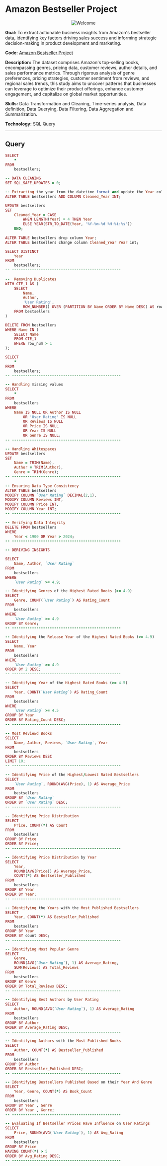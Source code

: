 # Amazon Bestseller Project

<p align='center'>
  <img src='https://github.com/OfficialQuantum/assests/blob/main/assests/Amazon Bestseller data exploration.png', alt='Welcome'>
</p>

**Goal:** To extract actionable business insights from Amazon's bestseller data, identifying key factors driving sales success and informing strategic decision-making in product development and marketing.

**Code:** [Amazon Bestseller Project](https://github.com/OfficialQuantum/Portfolio-Projects/blob/main/Amazon%20Bestseller%20Project.sql)

**Description:** The dataset comprises Amazon's top-selling books, encompassing genres, pricing data, customer reviews, author details, and sales performance metrics. Through rigorous analysis of genre preferences, pricing strategies, customer sentiment from reviews, and regional sales trends, this study aims to uncover patterns that businesses can leverage to optimize their product offerings, enhance customer engagement, and capitalize on global market opportunities.

**Skills:** Data Transformation and Cleaning, Time-series analysis, Data definition, Data Querying, Data Filtering, Data Aggregation and Summarization.

**Technology:** SQL Query

---

## Query

```ruby
SELECT 
    *
FROM
    bestsellers;

-- DATA CLEANING
SET SQL_SAFE_UPDATES = 0;

-- Extracting the year from the datetime format and update the Year column
ALTER TABLE bestsellers ADD COLUMN Cleaned_Year INT;

UPDATE bestsellers 
SET 
    Cleaned_Year = CASE
        WHEN LENGTH(Year) = 4 THEN Year
        ELSE YEAR(STR_TO_DATE(Year, '%Y-%m-%d %H:%i:%s'))
    END;
    
ALTER TABLE bestsellers drop column Year;
ALTER TABLE bestsellers change column Cleaned_Year Year int;

SELECT DISTINCT
    Year
FROM
    bestsellers;
-- -------------------------------------------------
    
--  Removing Duplicates
WITH CTE_1 AS (
    SELECT 
        Name,
        Author,
        'User Rating',
        ROW_NUMBER() OVER (PARTITION BY Name ORDER BY Name DESC) AS row_num
    FROM bestsellers
)

DELETE FROM bestsellers
WHERE Name IN (
    SELECT Name
    FROM CTE_1
    WHERE row_num > 1
);

SELECT 
    *
FROM
    bestsellers;
-- -------------------------------------------------

-- Handling missing values
SELECT 
    *
FROM
    bestsellers
WHERE
    Name IS NULL OR Author IS NULL
        OR 'User Rating' IS NULL
        OR Reviews IS NULL
        OR Price IS NULL
        OR Year IS NULL
        OR Genre IS NULL;
-- -------------------------------------------------

-- Handling Whitespaces
UPDATE bestsellers 
SET 
    Name = TRIM(Name),
    Author = TRIM(Author),
    Genre = TRIM(Genre);
-- ------------------------------------------------- 
 
-- Ensuring Data Type Consistency
ALTER TABLE bestsellers
MODIFY COLUMN `User Rating` DECIMAL(2,1),
MODIFY COLUMN Reviews INT,
MODIFY COLUMN Price INT,
MODIFY COLUMN Year INT;
-- -------------------------------------------------

-- Verifying Data Integrity
DELETE FROM bestsellers 
WHERE
    Year < 1900 OR Year > 2024;
-- -------------------------------------------------

-- DERIVING INSIGHTS

SELECT 
    Name, Author, `User Rating`
FROM
    bestsellers
WHERE
    `User Rating` >= 4.9;

-- Identifying Genres of the Highest Rated Books (>= 4.9)
SELECT 
    Genre, COUNT(`User Rating`) AS Rating_Count
FROM
    bestsellers
WHERE
    `User Rating` >= 4.9
GROUP BY Genre;
-- -------------------------------------------------

-- Identifying the Release Year of the Highest Rated Books (>= 4.9)
SELECT 
    Name, Year
FROM
    bestsellers
WHERE
    `User Rating` >= 4.9
ORDER BY 2 DESC;
-- -------------------------------------------------

-- Identifying Year of the Highest Rated Books (>= 4.5)
SELECT 
    Year, COUNT(`User Rating`) AS Rating_Count
FROM
    bestsellers
WHERE
    `User Rating` >= 4.5
GROUP BY Year
ORDER BY Rating_Count DESC;
-- -------------------------------------------------

-- Most Reviewd Books
SELECT 
    Name, Author, Reviews, `User Rating`, Year
FROM
    bestsellers
ORDER BY Reviews DESC
LIMIT 10;
-- -------------------------------------------------

-- Identifying Price of the Highest/Lowest Rated Bestsellers
SELECT 
    `User Rating`, ROUND(AVG(Price), 1) AS Average_Price
FROM
    bestsellers
GROUP BY `User Rating`
ORDER BY `User Rating` DESC;
-- -------------------------------------------------

-- Identifying Price Distribution
SELECT 
    Price, COUNT(*) AS Count
FROM
    bestsellers
GROUP BY Price
ORDER BY Price;
-- -------------------------------------------------

-- Identifying Price Distribution by Year
SELECT 
    Year,
    ROUND(AVG(Price)) AS Average_Price,
    COUNT(*) AS Bestseller_Published
FROM
    bestsellers
GROUP BY Year
ORDER BY Year;
-- -------------------------------------------------

-- Identifying the Years with the Most Published Bestsellers
SELECT 
    Year, COUNT(*) AS Bestseller_Published
FROM
    bestsellers
GROUP BY Year
ORDER BY count DESC;
-- -------------------------------------------------

-- Identifying Most Popular Genre
SELECT 
    Genre,
    ROUND(AVG(`User Rating`), 1) AS Average_Rating,
    SUM(Reviews) AS Total_Reviews
FROM
    bestsellers
GROUP BY Genre
ORDER BY Total_Reviews DESC;
-- -------------------------------------------------

-- Identifying Best Authors by User Rating
SELECT 
    Author, ROUND(AVG(`User Rating`), 1) AS Average_Rating
FROM
    bestsellers
GROUP BY Author
ORDER BY Average_Rating DESC;
-- -------------------------------------------------

-- Identifying Authors with the Most Published Books
SELECT 
    Author, COUNT(*) AS Bestseller_Published
FROM
    bestsellers
GROUP BY Author
ORDER BY Bestseller_Published DESC;
-- -------------------------------------------------

-- Identifying Bestsellers Published Based on their Year And Genre
SELECT 
    Year, Genre, COUNT(*) AS Book_Count
FROM
    bestsellers
GROUP BY Year , Genre
ORDER BY Year , Genre;
-- -------------------------------------------------

-- Evaluating If Bestseller Prices Have Influence on User Ratings
SELECT 
    Price, ROUND(AVG(`User Rating`), 1) AS Avg_Rating
FROM
    bestsellers
GROUP BY Price
HAVING COUNT(*) > 5
ORDER BY Avg_Rating DESC;
-- -------------------------------------------------
```
